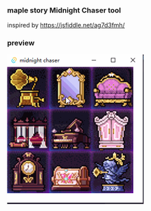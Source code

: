 ### maple story Midnight Chaser tool
inspired by https://jsfiddle.net/ag7d3fmh/

### preview
![](./demo/demo.gif)